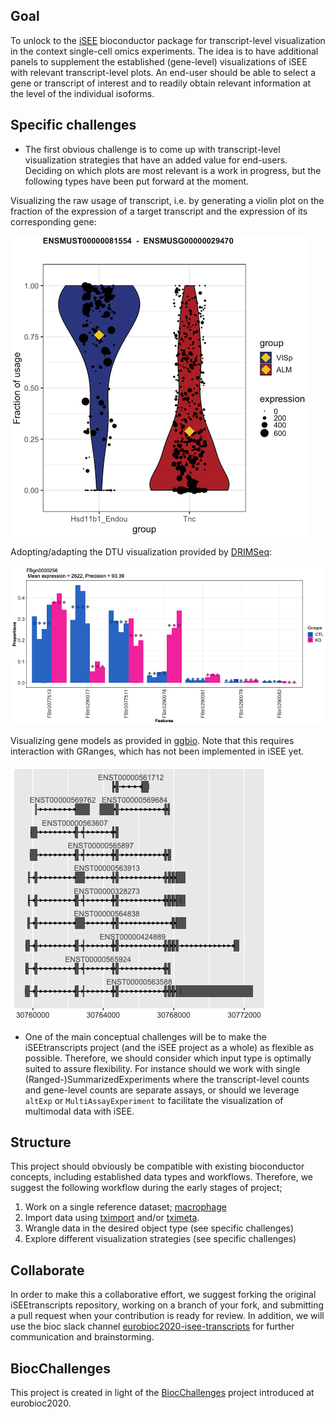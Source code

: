 ## Goal

To unlock to the [iSEE](http://bioconductor.org/packages/release/bioc/html/iSEE.html) bioconductor package for transcript-level visualization in the context single-cell omics experiments.
The idea is to have additional panels to supplement the established (gene-level) visualizations of iSEE with relevant transcript-level plots. An end-user should be able to select a gene or transcript of interest and to readily obtain relevant information at the level of the individual isoforms.

## Specific challenges

- The first obvious challenge is to come up with transcript-level visualization strategies that have an added value for end-users. Deciding on which plots are most relevant is a work in progress, but the following types have been put forward at the moment.

Visualizing the raw usage of transcript, i.e. by generating a violin plot on the fraction of the expression of a target transcript and the expression of its corresponding gene: 

![](https://github.com/jgilis/iSEEtranscripts/raw/master/man/figures/raw_vis.png)

Adopting/adapting the DTU visualization provided by [DRIMSeq](http://bioconductor.org/packages/release/bioc/html/DRIMSeq.html):

![](https://github.com/jgilis/iSEEtranscripts/raw/master/man/figures/DRIMSeq_vis.png)

Visualizing gene models as provided in [ggbio](http://bioconductor.org/packages/release/bioc/html/ggbio.html). Note that this requires interaction with GRanges, which has not been implemented in iSEE yet.

![](https://github.com/jgilis/iSEEtranscripts/raw/master/man/figures/ggbio_vis.png)

- One of the main conceptual challenges will be to make the iSEEtranscripts project (and the iSEE project as a whole) as flexible as possible. Therefore, we should consider which input type is optimally suited to assure flexibility. For instance should we work with single (Ranged-)SummarizedExperiments where the transcript-level counts and gene-level counts are separate assays, or should we leverage `altExp` or `MultiAssayExperiment` to facilitate the visualization of multimodal data with iSEE.

## Structure

This project should obviously be compatible with existing bioconductor concepts, including established data types and workflows.
Therefore, we suggest the following workflow during the early stages of project;

1. Work on a single reference dataset; [macrophage](https://bioconductor.org/packages/release/data/experiment/html/macrophage.html)
2. Import data using [tximport](https://bioconductor.org/packages/release/bioc/html/tximport.html) and/or [tximeta](https://bioconductor.org/packages/release/bioc/html/tximeta.html).
3. Wrangle data in the desired object type (see specific challenges)
4. Explore different visualization strategies (see specific challenges)

## Collaborate

In order to make this a collaborative effort, we suggest forking the original iSEEtranscripts repository, working on a branch of your fork, and submitting a pull request when your contribution is ready for review.
In addition, we will use the bioc slack channel [eurobioc2020-isee-transcripts](https://community-bioc.slack.com/archives/C01HBRDBGJV) for further communication and brainstorming.

## BiocChallenges

This project is created in light of the [BiocChallenges](https://kevinrue.github.io/BiocChallenges/) project introduced at eurobioc2020.
